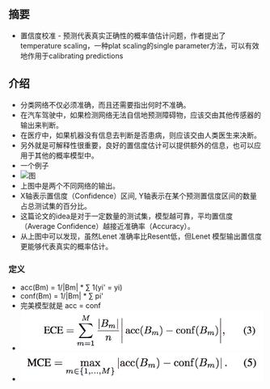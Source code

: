 ## 摘要
* 置信度校准 - 预测代表真实正确性的概率值估计问题，作者提出了temperature scaling，一种plat scaling的single parameter方法，可以有效地作用于calibrating predictions

## 介绍
* 分类网络不仅必须准确，而且还需要指出何时不准确。 
* 在汽车驾驶中，如果检测网络无法自信地预测障碍物，应该交由其他传感器的输出来判断。
* 在医疗中，如果机器没有信息去判断是否患病，则应该交由人类医生来决断。
* 另外就是可解释性很重要，良好的置信度估计可以提供额外的信息，也可以应用于其他的概率模型中。
* 一个例子
* ![图](https://pic1.zhimg.com/80/v2-7c5ad85edd33da85fe1913a7f4ea7c18_hd.jpg)
* 上图中是两个不同网络的输出。
* X轴表示置信度（Confidence）区间, Y轴表示在某个预测置信度区间的数量占总测试集的百分比。
* 这篇论文的idea是对于一定数量的测试集，模型越可靠，平均置信度（Average Confidence）越接近准确率（Accuracy）。
* 从上图中可以发现，虽然Lenet 准确率比Resent低，但Lenet 模型输出置信度更能够代表真实的概率估计。

### 定义
* acc(Bm) = 1/|Bm| * ∑ 1(yi' = yi)
* conf(Bm) = 1/|Bm| * ∑ pi'
* 完美模型就是 acc = conf
* ![ECE](images/on_cali/ece.png)
* ![MCE](images/on_cali/mce.png)
